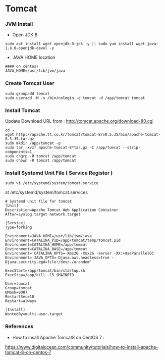 # Tomcat


### JVM Install

- Open JDK 8
~~~
sudo apt install wget openjdk-8-jdk -y || sudo yum install wget java-1.8.0-openjdk-devel -y
~~~

- JAVA HOME location
~~~
#### on centos7
JAVA_HOME=/usr/lib/jvm/java

~~~

### Create Tomcat User
~~~
sudo groupadd tomcat
sudo useradd -M -s /bin/nologin -g tomcat -d /app/tomcat tomcat
~~~

### Install Tomcat

Update Download URL from : http://tomcat.apache.org/download-80.cgi
~~~
cd ~
wget http://apache.tt.co.kr/tomcat/tomcat-8/v8.5.35/bin/apache-tomcat-8.5.35.tar.gz
sudo mkdir /app/tomcat -p
sudo tar -xvzf apache-tomcat-8*tar.gz -C /app/tomcat --strip-components=1
sudo chgrp -R tomcat /app/tomcat
sudo chown -R tomcat /app/tomcat
~~~

### Install Systemd Unit File ( Service Register )

~~~
sudo vi /etc/systemd/system/tomcat.service
~~~

at /etc/systemd/system/tomcat.services
~~~
# Systemd unit file for tomcat
[Unit]
Description=Apache Tomcat Web Application Container
After=syslog.target network.target

[Service]
Type=forking

Environment=JAVA_HOME=/usr/lib/jvm/java
Environment=CATALINA_PID=/app/tomcat/temp/tomcat.pid
Environment=CATALINA_HOME=/app/tomcat
Environment=CATALINA_BASE=/app/tomcat
Environment='CATALINA_OPTS=-Xms2G -Xmx2G -server -XX:+UseParallelGC'
Environment='JAVA_OPTS=-Djava.awt.headless=true -Djava.security.egd=file:/dev/./urandom'

ExecStart=/app/tomcat/bin/startup.sh
ExecStop=/app/kill -15 $MAINPID

User=tomcat
Group=tomcat
UMask=0007
RestartSec=10
Restart=always

[Install]
WantedBy=multi-user.target
~~~





### References
- How to insall Apache Tomcat8 on CentOS 7 :

https://www.digitalocean.com/community/tutorials/how-to-install-apache-tomcat-8-on-centos-7

